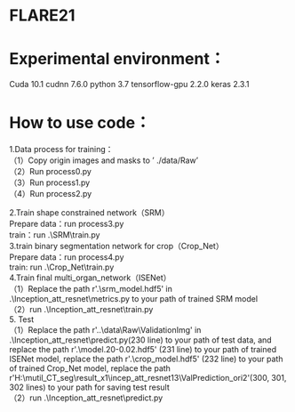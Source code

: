 # FLARE21

# Experimental environment：
Cuda 10.1 cudnn 7.6.0 python 3.7 tensorflow-gpu 2.2.0 keras 2.3.1
# How to use code：
1.Data process for training：  
（1）Copy origin images and masks to ’ ./data/Raw’  
（2）Run process0.py   
（3）Run process1.py  
（4）Run process2.py  

2.Train shape constrained network（SRM）  
  Prepare data：run process3.py  
  train：run .\SRM\train.py  
3.train binary segmentation network for crop（Crop_Net）   
  Prepare data：run process4.py  
  train: run .\Crop_Net\train.py  
4.Train final multi_organ_network（ISENet）  
（1）Replace the path r'.\srm_model.hdf5' in .\Inception_att_resnet\metrics.py to your path of trained SRM model  
（2）run .\Inception_att_resnet\train.py  
5. Test  
（1）Replace the path r'..\data\Raw\ValidationImg' in .\Inception_att_resnet\predict.py(230 line) to your path of test data, and replace the path r'.\model.20-0.02.hdf5' (231 line) to your path of trained ISENet model, replace the path r'.\crop_model.hdf5' (232 line) to your path of trained Crop_Net model, replace the path r'H:\mutil_CT_seg\result_x1\incep_att_resnet13\ValPrediction_ori2'(300, 301, 302 lines) to your path for saving test result  
（2）run .\Inception_att_resnet\predict.py  

